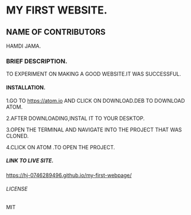 # MY FIRST WEBSITE.
## NAME OF CONTRIBUTORS

HAMDI JAMA.

### BRIEF DESCRIPTION.

TO EXPERIMENT ON MAKING A GOOD WEBSITE.IT WAS SUCCESSFUL.

#### INSTALLATION.

1.GO TO https://atom.io AND CLICK ON DOWNLOAD.DEB TO DOWNLOAD ATOM.

2.AFTER DOWNLOADING,INSTAL IT TO YOUR DESKTOP.

3.OPEN THE TERMINAL AND NAVIGATE INTO THE PROJECT THAT WAS CLONED.

4.CLICK ON ATOM .TO OPEN THE PROJECT.

##### LINK TO LIVE SITE.

https://hj-0746289496.github.io/my-first-webpage/

###### LICENSE

MIT





